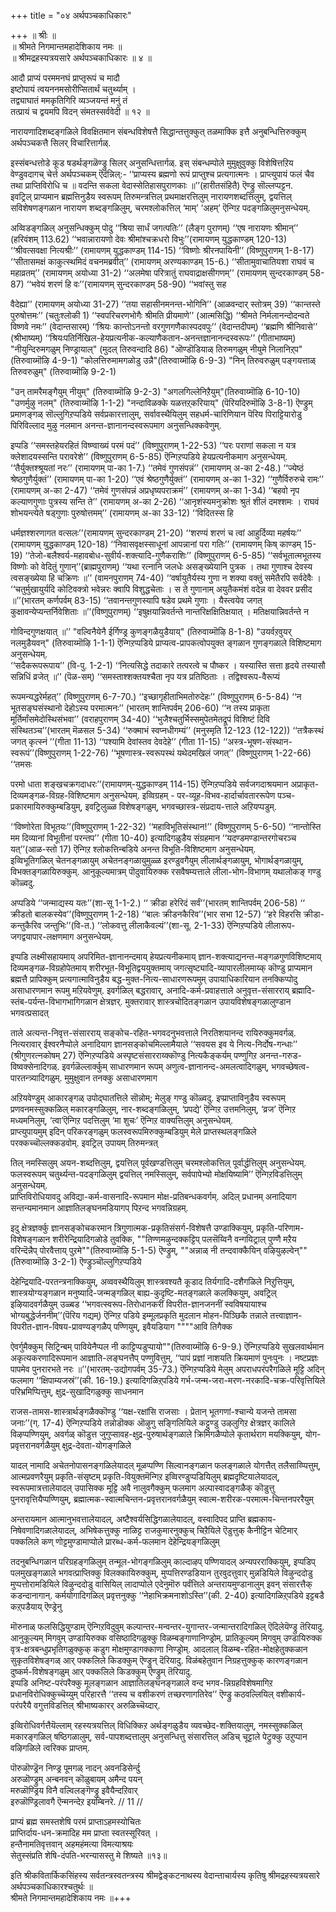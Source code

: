 +++
title = "०४ अर्थपञ्चकाधिकारः"

+++
॥ श्रीः ॥  
॥ श्रीमते निगमान्तमहादेशिकाय नमः ॥  
॥ श्रीमद्रहस्यत्रयसारे अर्थपञ्चकाधिकारः ॥ ४ ॥  

आदौ प्राप्यं परममनघं प्राप्तृरूपं च मादौ  
इष्टोपायं त्वयननमसोरीप्सितार्थं चतुर्थ्याम् ।  
तद्व्याघातं ममकृतिगिरि व्यञ्जयन्तं मनुं तं  
तत्प्रायं च द्वयमपि विदन् संमतस्सर्ववेदी ॥ १२ ॥

नारायणादिशब्दङ्गळिले विवक्षितमान संबन्धविशेषत्तै सिद्धान्तत्तुक्कुत् तळमाक्कि इत्तै अनुबन्धित्तिरुक्कुम् अर्थपञ्चकत्तै सिलर् विचारित्तार्गळ्.

इस्संबन्धत्तोडे कूड षडर्थङ्गळॆण्ड्रु सिलर् अनुसन्धित्तार्गळ्. इस् संबन्धम्पोले मुमुक्षुवुक्कु विशेषित्तऱिय वेण्डुवदागच् चेर्त्त अर्थपञ्चकम् ऎदॆन्निल्:- ‘‘प्राप्यस्य ब्रह्मणो रूपं प्राप्तुश्च प्रत्यगात्मनः । प्राप्त्युपायं फलं चैव तथा प्राप्तिविरोधि च ॥ वदन्ति सकला वेदास्सेतिहासपुराणकाः ॥’’(हारीतसंहितै) ऎण्ड्रु सॊल्लप्पट्टन.  
इवट्रिल् प्राप्यमान ब्रह्मत्तिनुडैय स्वरूपम् तिरुमन्त्रत्तिल् प्रथमाक्षरत्तिलुम् नारायणशब्दत्तिलुम्, द्वयत्तिल् सविशेषणङ्गळान नारायण शब्दङ्गळिलुम्, चरमश्लोकत्तिल् ‘माम्’ ‘अहम्’ ऎन्गिऱ पदङ्गळिलुमनुसन्धेयम्.

अव्विडङ्गळिल् अनुसन्धिक्कुम् पोदु ‘‘श्रिया सार्धं जगत्पतिः’’ (लैङ्ग पुराणम्) ‘‘एष नारायणः श्रीमान्’’ (हरिवंशम् 113.62) ‘‘भवान्नारायणो देवः श्रीमांश्चक्रधरो विभुः’’(रामायणम् युद्धकाण्डम् 120-13) ‘‘श्रीवत्सवक्षा नित्यश्रीः’’ (रामायणम् युद्धकाण्डम् 114-15) ‘‘विष्णोः श्रीरनपायिनी’’ (विष्णुपुराणम् 1-8-17) ‘‘सीतासमक्षं काकुत्स्थमिदं वचनमब्रवीत्’’ (रामायणम् अरण्यकाण्डम् 15-6.) ‘‘सीतामुवाचातियशा राघवं च महाव्रतम्’’ (रामायणम् अयोध्या 31-2) ‘‘अलमेषा परित्रातुं राघवाद्राक्षसीगणम्’’ (रामायणम् सुन्दरकाण्डम् 58-87) ‘‘भवेयं शरणं हि वः’’(रामायणम् सुन्दरकाण्डम् 58-90) ‘‘भवांस्तु सह

वैदेह्या’’ (रामायणम् अयोध्या 31-27) ‘‘तया सहासीनमनन्त-भोगिनि’’ (आळवन्दार् स्तोत्रम् 39) ‘‘कान्तस्ते पुरुषोत्तमः’’ (चतुःश्लोकी 1) ‘‘स्वपरिचरणभोगैः श्रीमति प्रीयमाणे’’ (आत्मसिद्धि) ‘‘श्रीमते निर्मलानन्दोदन्वते विष्णवे नमः’’ (वेदान्तसारम्) ‘‘श्रियः कान्तोऽनन्तो वरगुणगणैकास्पदवपुः’’ (वेदान्तदीपम्) ‘‘ब्रह्मणि श्रीनिवासे’’ (श्रीभाष्यम्) ‘‘श्रियःपतिर्निखिल-हेयप्रत्यनीक-कल्याणैकतान-अनन्तज्ञानानन्दस्वरूपः’’ (गीताभाष्यम्) "नीयुन्दिरुमगळुम् निण्ड्रायाल्" (मुदल् तिरुवन्दादि 86) "ऒण्डॊडियाळ् तिरुमगळुम् नीयुमे निलानिऱ्‌प" (तिरुवाय्मॊऴि 4-9-1) "कोलत्तिरुमामगळोडु उन्नै"(तिरुवाय्मॊऴि 6-9-3) "निन् तिरुवरुळुम् पङ्गयत्ताळ् तिरुवरुळुम्" (तिरुवाय्मॊऴि 9-2-1)

"उन् तामरैमङ्गैयुम् नीयुम्" (तिरुवाय्मॊऴि 9-2-3) "अगलगिल्लेनिऱैयुम्"(तिरुवाय्मॊऴि 6-10-10) "उणर्मुऴु नलम्" (तिरुवाय्मॊऴि 1-1-2) "नन्दाविळक्के यळत्तऱ्‌करियाय्" (पॆरियदिरुमॊऴि 3-8-1) ऎण्ड्रुम् प्रमाणङ्गळ् सॊल्लुगिऱप्पडिये सर्वप्रकारत्तालुम्, सर्वावस्थैयिलुम् सहधर्म-चारिणियान पॆरिय पिराट्टियारोडु पिरिविल्लाद मुऴु नलमान अनन्त-ज्ञानानन्दस्वरूपमाग अनुसन्धिक्कवेणुम्.

इप्पडि ‘‘समस्तहेयरहितं विष्ण्वाख्यं परमं पदं’’ (विष्णुपुराणम् 1-22-53) ‘‘परः पराणां सकला न यत्र क्लेशादयस्सन्ति परावरेशे’’ (विष्णुपुराणम् 6-5-85) ऎन्गिऱप्पडिये हेयप्रत्यनीकमाग अनुसन्धेयम्. ‘‘तैर्युक्तश्श्रूयतां नरः’’ (रामायणम् पा-का 1-7.) ‘‘तमेवं गुणसंपन्नं’’ (रामायणम् अ-का 2-48.) ‘‘ज्येष्ठं श्रेष्ठगुणैर्युक्तं’’ (रामायणम् पा-का 1-20) ‘‘एवं श्रेष्ठगुणैर्युक्तं’’ (रामायणम् अ-का 1-32) ‘‘गुणैर्विरुरुचे रामः’’ (रामायणम् अ-का 2-47) ‘‘तमेवं गुणसंपन्नं अप्रधृष्यपराक्रमं’’ (रामायणम् अ-का 1-34) ‘‘बहवो नृप कल्याणगुणाः पुत्रस्य सन्ति ते’’ (रामायणम् अ-का 2-26) ‘‘आनृशंस्यमनुक्रोशः श्रुतं शीलं दमश्शमः । राघवं शोभयन्त्येते षड्गुणाः पुरुषोत्तमम्’’ (रामायणम् अ-का 33-12) ‘‘विदितस्स हि

धर्मज्ञश्शरणागत वत्सलः’’(रामायणम् सुन्दरकाण्डम् 21-20) ‘‘शरण्यं शरणं च त्वां आहुर्दिव्या महर्षयः’’ (रामायणम् युद्धकाण्डम् 120-18) ‘‘निवासवृक्षस्साधूनां आपन्नानां परा गतिः’’ (रामायणम् किष् काण्डम् 15-19) ‘‘तेजो-बलैश्वर्य-महावबोध-सुवीर्य-शक्त्यादि-गुणैकराशिः’’ (विष्णुपुराणम् 6-5-85) ‘‘सर्वभूतात्मभूतस्य विष्णोः को वेदितुं गुणान्’’(ब्राह्मपुराणम्) ‘‘यथा रत्नानि जलधेः असङ्ख्येयानि पुत्रक । तथा गुणाश्च देवस्य त्वसङ्ख्येया हि चक्रिणः ॥’’ (वामनपुराणम् 74-40) ‘‘वर्षायुतैर्यस्य गुणा न शक्या वक्तुं समेतैरपि सर्वदेवैः । ‘‘चतुर्मुखायुर्यदि कोटिवक्त्रो भवेन्नरः क्वापि विशुद्धचेताः । स ते गुणानाम् अयुतैकमंशं वदेन्न वा देववर प्रसीद ॥’’(भारतम् कर्णपर्वम् 83-15) ‘‘तवानन्तगुणस्यापि षडेव प्रथमे गुणाः । यैस्त्वयेव जगत् कुक्षावन्येप्यन्तर्निवेशिताः ॥’’(विष्णुपुराणम्) ‘‘इषुक्षयान्निवर्तन्ते नान्तरिक्षक्षितिक्षयात् । मतिक्षयान्निवर्तन्ते न

गोविन्दगुणक्षयात् ॥’’ "वल्विनैयेनै ईर्गिण्ड्र कुणङ्गळैयुडैयाय्" (तिरुवाय्मॊऴि 8-1-8) "उयर्वऱवुयर् नलमुडैयवन्" (तिरुवाय्मॊऴि 1-1-1) ऎन्गिऱप्पडिये प्राप्यत्व-प्रापकत्वोपयुक्त ङ्गळान गुणङ्गळाले विशिष्टमाग अनुसन्धेयम्.   
‘‘सदैकरूपरूपाय’’ (वि-पु. 1-2-1) ‘‘नित्यसिद्धे तदाकारे तत्परत्वे च पौष्कर । यस्यास्ति सत्ता हृदये तस्यासौ सन्निधिं व्रजेत् ॥’’ (पॆळ-सम्) ‘‘समस्ताश्शक्तयश्चैता नृप यत्र प्रतिष्ठिताः । तद्विश्वरूप-वैरूप्यं

रूपमन्यद्धरेर्महत्’’ (विष्णुपुराणम् 6-7-70.) ‘‘इच्छागृहीताभिमतोरुदेहः’’ (विष्णुपुराणम् 6-5-84) ‘‘न भूतसङ्घसंस्थानो देहोऽस्य परमात्मनः’’ (भारतम् शान्तिपर्वम् 206-60) ‘‘न तस्य प्राकृता मूर्तिर्मांसमेदोस्थिसंभवा’’ (वराहपुराणम् 34-40) ‘‘भुजैश्चतुर्भिस्समुपेतमेतद्रूपं विशिष्टं दिवि संस्थितञ्च’’(भारतम् मॆळसल 5-34) ‘‘रुक्माभं स्वप्नधीगम्यं’’ (मनुस्मृति 12-123 (12-122)) ‘‘तत्रैकस्थं जगत् कृत्स्नं ’’(गीता 11-13) ‘‘पश्यामि देवांस्तव देवदेहे’’ (गीता 11-15) ‘‘अस्त्र-भूषण-संस्थान-स्वरूपं’’(विष्णुपुराणम् 1-22-76) ‘‘भूषणास्त्र-स्वरूपस्थं यथेदमखिलं जगत्’’ (विष्णुपुराणम् 1-22-66) ‘‘तमसः

परमो धाता शङ्खचक्रगदाधरः’’(रामायणम्-युद्धकाण्डम् 114-15) ऎन्गिऱप्पडिये सर्वजगदाश्रयमान अप्राकृत-दिव्यमङ्गळ-विग्रह-विशिष्टमाग अनुसन्धेयम्. इव्विग्रहम् - पर-व्यूह-विभव-हार्दार्चावताररूपेण पञ्च-प्रकारमायिरुक्कुम्बडियुम्, इवट्रिलुळ्ळ विशेषङ्गळुम्, भगवच्छास्त्र-संप्रदाय-त्ताले अऱियप्पडुम्.

‘‘विष्णोरेता विभूतयः’’(विष्णुपुराणम् 1-22-32) ‘‘महाविभूतिसंस्थान!’’ (विष्णुपुराणम् 5-6-50) ‘‘नान्तोस्ति मम दिव्यानां विभूतीनां परन्तप’’ (गीता 10-40) इत्यादिगळुडैय संग्रहमान ‘‘यदण्डमण्डान्तरगोचरञ्च यत्’’(आळ-स्तो 17) ऎन्गिऱ श्लोकत्तिन्बडिये अनन्त विभूति-विशिष्टमाग अनुसन्धेयम्.   
इव्विभूतिगळिल् चेतनङ्गळायुम् अचेतनङ्गळायुमुळ्ळ इरण्डुवगैयुम् लीलार्थङ्गळायुम्, भोगार्थङ्गळायुम्, विभक्तङ्गळायिरुक्कुम्. आनुकूल्यमात्रम् पॊदुवायिरुक्क रसवैषम्यत्ताले लीला-भोग-विभागम् यथालोकङ् गण्डु कॊळ्वदु.

अप्पडिये ‘‘जन्माद्यस्य यतः’’(शा-सू 1-1-2.) ‘‘ क्रीडा हरेरिदं सर्वं’’(भारतम् शान्तिपर्वम् 206-58) ‘‘ क्रीडतो बालकस्येव’’(विष्णुपुराणम् 1-2-18) ‘‘बालः क्रीडनकैरिव’’(भार  सभा 12-57) ‘‘हरे विहरसि क्रीडा-कन्तुकैरिव जन्तुभिः’’(वि-त.) ‘‘लोकवत्तु लीलाकैवल्यं’’(शा-सू. 2-1-33) ऎन्गिऱप्पडिये लीलारूप-जगद्वयापार-लक्षणमाग अनुसन्धेयम्.

इप्पडि लक्ष्मीसहायमाय् अपरिमित-ज्ञानानन्दमाय् हेयप्रत्यनीकमाय् ज्ञान-शक्त्याद्यनन्त-मङ्गळगुणविशिष्टमाय् दिव्यमङ्गळ-विग्रहोपेतमाय् शरीरभूत-विभूतिद्वययुक्तमाय् जगत्सृष्ट्यादि-व्यापारलीलमाय्क् कॊण्डु प्राप्यमान ब्रह्मत्तै प्रापिक्कुम् प्रत्यगात्माविनुडैय बद्ध-मुक्त-नित्य-साधारणरूपमुम् उपायाधिकारियान तनक्किप्पोदु असाधारणमान रूपमु मऱियवेणुम्. इवर्गळिल् बद्धरावार्, अनादि-कर्म-प्रवाहत्ताले अनुवृत्त-संसारराय् ब्रह्मादि-स्तंब-पर्यन्त-विभागभागिगळान क्षेत्रज्ञर्. मुक्तरावार् शास्त्रचोदितङ्गळान उपायविशेषङ्गळालुण्डान भगवत्प्रसादत्

ताले अत्यन्त-निवृत्त-संसारराय् सङ्कोच-रहित-भगवदनुभवत्ताले निरतिशयानन्द रायिरुक्कुमवर्गळ्. नित्यरावार् ईश्वरनैप्पोले अनादियाग ज्ञानसङ्कोचमिल्लामैयाले ‘‘सवयस इव ये नित्य-निर्दोष-गन्धाः’’ (श्रीगुणरत्नकोषम् 27) ऎन्गिऱप्पडिये अस्पृष्टसंसारराय्क्कॊण्डु नित्यकैङ्कर्यम् पण्णुगिऱ अनन्त-गरुड-विष्वक्सेनादिगळ्. इवर्गळॆल्लार्क्कुम् साधारणमान रूपम् अणुत्व-ज्ञानानन्द-अमलत्वादिगळुम्, भगवच्छेषत्व-पारतन्त्र्यादिगळुम्. मुमुक्षुवान तनक्कु असाधारणमाग

अऱियवेण्डुम् आकारङ्गळ् उपोद्घातत्तिले सॊन्नोम्; मेलुङ् गण्डु कॊळ्वदु. इप्प्राप्ताविनुडैय स्वरूपम् प्रणवनमस्सुक्कळिल् मकारङ्गळिलुम्, नार-शब्दङ्गळिलुम्, ‘प्रपद्ये’ ऎन्गिऱ उत्तमनिलुम्, ‘व्रज’ ऎन्गिऱ मध्यमनिलुम्, ‘त्वा’ऎन्गिऱ पदत्तिलुम् ‘मा शुचः’ ऎन्गिऱ वाक्यत्तिलुम् अनुसन्धेयम्.   
प्राप्त्युपायमुम् इदिन् परिकरङ्गळुम् फलस्वरूपमिरुक्कुम्बडियुम् मेले प्राप्तस्थलङ्गळिले परक्कच्चॊल्लक्कडवोम्. इवट्रिल् उपायम् तिरुमन्त्रत्

तिल् नमस्सिलुम् अयन-शब्दत्तिलुम्, द्वयत्तिल् पूर्वखण्डत्तिलुम् चरमश्लोकत्तिल् पूर्वार्द्धत्तिलुम् अनुसन्धेयम्. फलस्वरूपम् चतुर्थ्यन्त-पदङ्गळिलुम् द्वयत्तिल् नमस्सिलुम्, सर्वपापेभ्यो मोक्षयिष्यामि’’ ऎन्गिऱविडत्तिलुम् अनुसन्धेयम्.  
प्राप्तिविरोधियावदु अविद्या-कर्म-वासनादि-रूपमान मोक्ष-प्रतिबन्धकवर्गम्. अदिल् प्रधानम् अनादियाग सन्तन्यमानमान आज्ञातिलङ्घनमडियागप् पिऱन्द भगवन्निग्रहम्.

इदु क्षेत्रज्ञर्क्कु ज्ञानसङ्कोचकरमान त्रिगुणात्मक-प्रकृतिसंसर्ग-विशेषत्तै उण्डाक्कियुम्, प्रकृति-परिणाम-विशेषङ्गळान शरीरेन्द्रियादिगळोडे तुवक्कि, ""तिण्णमऴुन्दक्कट्टिप् पलसॆय्विनै वन्गयिट्राल् पुण्णै मऱैय वरिन्दॆन्नैप् पोरवैत्ताय् पुऱमे""(तिरुवाय्मॊऴि 5-1-5) ऎण्ड्रुम्, ""अन्नाळ् नी तन्दवाक्कैयिन् वऴियुऴल्वेन्""(तिरुवाय्मॊऴि 3-2-1) ऎण्ड्रुञ्चॊल्लुगिऱप्पडिये

देहेन्द्रियादि-परतन्त्रनाक्कियुम्, अव्ववस्थैयिलुम् शास्त्रवश्यतै कूडाद तिर्यगादि-दशैगळिले निऱुत्तियुम्, शास्त्रयोग्यङ्गळान मनुष्यादि-जन्मङ्गळिल् बाह्य-कुदृष्टि-मतङ्गळाले कलक्कियुम्, अवट्रिल् इऴियादवर्गळैयुम् उळ्बड ‘‘भगवत्स्वरूप-तिरोधानकरीं विपरीत-ज्ञानजननीं स्वविषयायाश्च भोग्यबुद्धेर्जननीम्’’(पॆरिय गद्यम्) ऎन्गिऱ पडिये इम्मूलप्रकृति मुदलान मोहन-पिञ्छिकै तन्नाले तत्त्वाज्ञान-विपरीत-ज्ञान-विषय-प्रावण्यङ्गळैप् पण्णियुम्, इवैयडियाग """"आवि तिगैक्क

ऐवर्गुमैक्कुम् सिट्रिन्बम् पावियेनैप्पल नी काट्टिप्पडुप्पायो""(तिरुवाय्मॊऴि 6-9-9.) ऎन्गिऱप्पडिये सुखलवार्थमान अकृत्यकरणादिरूपमान आज्ञाति-लङ्घनत्तैप् पण्णुवित्तुम्, ‘‘पापं प्रज्ञां नाशयति क्रियमाणं पुनःपुनः । नष्टप्रज्ञः पापमेव पुनरारभते नरः ॥’’(भारतम्-उद्योगपर्वम् 35-73.) ऎन्गिऱप्पडिये मेलुम् अपराधपरंपरैगळिले मूट्टि अदिन् फलमाग ‘‘क्षिपाम्यजस्रं’’(की. 16-19.) इत्यादिगळिऱ्‌पडिये गर्भ-जन्म-जरा-मरण-नरकादि-चक्र-परिवृत्तियिले परिभ्रमिप्पित्तुम्, क्षुद्र-सुखादिगळुक्कु साधनमान

राजस-तामस-शास्त्रार्थङ्गळैक्कॊण्डु ‘‘यक्ष-रक्षांसि राजसाः । प्रेतान् भूतगणां-श्चान्ये यजन्ते तामसा जनाः’’(ग्. 17-4) ऎन्गिऱप्पडिये तन्नोडॊक्क ऒऴुगु सङ्गिलियिले कट्टुण्डु उऴलुगिऱ क्षेत्रज्ञर् कालिले विऴप्पण्णियुम्, अवर्गळ् कॊडुत्त जुगुप्सावह-क्षुद्र-पुरुषार्थङ्गळाले क्रिमिगळैप्पोले कृतार्थराग मयक्कियुम्, योग-प्रवृत्तरानवर्गळैयुम् क्षुद्र-देवता-योगङ्गळिले

यादल् नामादि अचेतनोपासनङ्गळिलेयादल् मूळप्पण्णि सिल्वानङ्गळान फलङ्गळाले योगत्तैत् तलैसाय्प्पित्तुम्, आत्मप्रवणरैयुम् प्रकृति-संसृष्टम् प्रकृति-वियुक्तमॆन्गिऱ इव्विरण्डुप्पडियिलुम् ब्रह्मदृष्टियालेयादल्, स्वरूपमात्रत्तालेयादल् उपासिक्क मूट्टि अवै नालुवगैक्कुम् फलमाग अल्पास्वादङ्गळैक् कॊडुत्तु पुनरावृत्तियैप्पण्णियुम्, ब्रह्मात्मक-स्वात्मचिन्तन-प्रवृत्तरानवर्गळैयुम् स्वात्म-शरीरक-परमात्म-चिन्तनपररैयुम्

अन्तरायमान आत्मानुभवत्तालेयादल्, अष्टैश्वर्यसिद्धिगळालेयादल्, वस्वादिपद प्राप्ति ब्रह्मकाय-निषेवणादिगळालेयादल्, अभिषेकत्तुक्कु नाळिट्ट राजकुमारनुक्कुच् चिऱैयिले ऎडुत्तुक् कैनीट्टिन चेटिमार् पक्कलिले कण् णोट्टमुण्डामाप्पोले प्रारब्ध-कर्म-फलमान देहेन्द्रियङ्गळिलुम्

तदनुबन्धिगळान परिग्रहङ्गळिलुम् तन्मूल-भोगङ्गळिलुम् काल्दाऴप् पण्णियादल् अन्यपरराक्कियुम्, इप्पडिप् पलमुखङ्गळाले भगवत्प्राप्तिक्कु विलक्कायिरुक्कुम्, मुप्पत्तिरण्डडियान तुरवुदत्तुवार् मुन्नडियिले विऴुन्ददोडु मुप्पत्तोरामडियिले विऴुन्ददोडु वासियिल् लादाप्पोले एदेनुमॊरु पर्वंत्तिले अन्तरायमुण्डानालुम् इवन् संसारत्तैक् कडन्दानागान्. कर्मयोगादिगळिल् प्रवृत्तनुक्कु ‘‘नेहाभिक्रमनाशोऽस्ति’’(की. 2-40) इत्यादिगळिऱ्‌पडिये इट्टबडै कऱ्‌पडैयाय् ऎण्ड्रेनु

मॊरुनाळ् फलसिद्धियुण्डाम् ऎन्गिऱविदुवुम् कल्पान्तर-मन्वन्तर-युगान्तर-जन्मान्तरादिगळिल् ऎदिलेयॆण्ड्रु तॆरियादु. आनुकूल्यम् मिगवुम् उण्डायिरुक्क वसिष्ठादिगळुक्कु विळम्बङ्गाणानिण्ड्रोम्. प्रातिकूल्यम् मिगवुम् उण्डायिरुक्क वृत्र-क्षत्रबन्धुप्रभृतिगळुक्कुक् कडुग मोक्षमुण्डागक्काणा निण्ड्रोम्. आदलाल् विळम्ब-रहित-मोक्षहेतुक्कळान सुकृतविशेषङ्गळ् आर् पक्कलिले किडक्कुम् ऎण्ड्रुन् दॆरियादु. विळंबहेतुवान निग्रहत्तुक्कुक् कारणङ्गळान दुष्कर्म-विशेषङ्गळुम् आर् पक्कलिले किडक्कुम् ऎण्ड्रुम् तॆरियादु.  
इप्पडि अनिष्ट-परंपरैक्कु मूलङ्गळान आज्ञातिलङ्घनङ्गळाले वन्द भगव-न्निग्रहविशेषमागिऱ प्रधानविरोधिक्कुच्चॆय्युम् परिहारत्तै ‘‘तस्य च वशीकरणं तच्छरणागतिरेव’’ ऎण्ड्रु कठवल्लियिल् वशीकार्य-परंपरैयै वगुत्तविडत्तिल् श्रीभाष्यकारर् अरुळिच्चॆय्दार्.

इव्विरोधिवर्गत्तैयॆल्लाम् रहस्यत्रयत्तिल् विधिक्किऱ अर्थङ्गळुडैय व्यवच्छेद-शक्तियालुम्, नमस्सुक्कळिल् मकारङ्गळिल् षष्ठिगळालुम्, सर्व-पापशब्दत्तालुम् अनुसन्धित्तु संसारत्तिल् अडिच् चूट्टाले पेट्रुक्कु उऱुप्पान वऴिगळिले त्वरिक्क प्राप्तम्.

पॊरुळॊण्ड्रॆन निण्ड्र पूमगळ् नादन् अवनडिसेर्न्दु  
अरुळॊण्ड्रुम् अन्बनवन् कॊळुबायम् अमैन्द पयन्  
मरुळॊण्ड्रिय विनै वल्विलङ्गॆण्ड्रु इवैयैन्दऱिवार्  
इरुळॊण्ड्रिलावगै ऎन्मनन्देऱ इयम्बिनरे. // 11 //

प्राप्यं ब्रह्म समस्तशेषि परमं प्राप्ताऽहमस्योचितः  
प्राप्तिर्दाय-धन-क्रमादिह मम प्राप्ता स्वतस्सूरिवत् ।  
हन्तैनामतिवृत्तवान् अहमहंमत्या विमत्याश्रयः  
सेतुस्संप्रति शेषि-दंपति-भरन्यासस्तु मे शिष्यते ॥१३॥  

इति श्रीकवितार्किकसिंहस्य सर्वतन्त्रस्वतन्त्रस्य श्रीमद्वेङ्कटनाथस्य वेदान्ताचार्यस्य कृतिषु श्रीमद्रहस्यत्रयसारे अर्थपञ्चकाधिकारश्चतुर्थः ॥  
श्रीमते निगमान्तमहादेशिकाय नमः ॥+++
